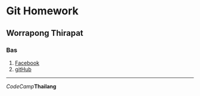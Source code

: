 # Git Homework

 ## Worrapong Thirapat

 ### Bas

1. [Facebook](https://web.facebook.com/?_rdc=1&_rdr)   
2. [gitHub](https://github.com/worrapong77)

---

_CodeCamp_**Thailang**

